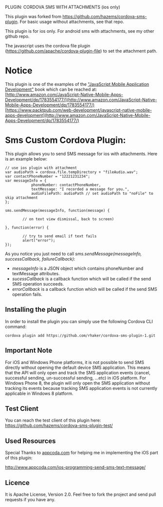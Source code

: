 PLUGIN: CORDOVA SMS WITH ATTACHMENTS (ios only)

This plugin was forked from https://github.com/hazems/cordova-sms-plugin. For basic usage without attachments, see that repo.

This plugin is for ios only. For android sms with attachments, see my other github repo.

The javascript uses the cordova file plugin (https://github.com/apache/cordova-plugin-file) to set the attachment path.

Notice
====================
This plugin is one of the examples of the ["JavaScript Mobile Application Development"](https://www.packtpub.com/web-development/javascript-native-mobile-apps-development) book which can be reached at: <br> 
[http://www.amazon.com/JavaScript-Native-Mobile-Apps-Development/dp/1783554177/](http://www.amazon.com/JavaScript-Native-Mobile-Apps-Development/dp/1783554177/) <br>
[https://www.packtpub.com/web-development/javascript-native-mobile-apps-development](http://www.amazon.com/JavaScript-Native-Mobile-Apps-Development/dp/1783554177/) 

Sms Custom Cordova Plugin:
====================
This plugin allows you to send SMS message for ios with attachments. Here is an example below:

	// use ios plugin with attachment					
	var audioPath = cordova.file.tempDirectory + "fileAudio.wav";					
	var contactPhoneNumber = "12221231234";
	var messageInfo = {
				phoneNumber: contactPhoneNumber,
				textMessage: "I recorded a message for you.",
				audioFilePath: audioPath // set audioPath to "noFile" to skip attachment
	};

	sms.sendMessage(messageInfo, function(message) {
						
			// on text view dismissal, back to screen)					
						
	}, function(error) {
						
			// try to send email if text fails
			alert("error");
	});
	
As you notice you just need to call *sms.sendMessage(messageInfo, successCallback, failureCallback)*:

 * *messageInfo* is a JSON object which contains phoneNumber and textMessage attributes.
 * *sucessCallback* is a callback function which will be called if the send SMS operation succeeds.
 * *errorCallback* is a callback function which will be called if the send SMS operation fails.

Installing the plugin
---
In order to install the plugin you can simply use the following Cordova CLI command: 
	
	cordova plugin add https://github.com/rhaker/cordova-sms-plugin-1.git

Important Note
---
For iOS and Windows Phone platforms, it is not possible to send SMS directly without opening the default device SMS application. This means that the API will only open and track the SMS application events (cancel, successful sending, un-successful sending, ...etc) in iOS platform. For Windows Phone 8, the plugin will only open the SMS application without tracking its events because tracking SMS application events is not currently applicable in Windows 8 platform.

Test Client
---
You can reach the test client of this plugin here:
 [https://github.com/hazems/cordova-sms-plugin-test/ ](https://github.com/hazems/cordova-sms-plugin-test/)

Used Resources
---
Special Thanks to [appcoda.com]() for helping me in implementing the iOS part of this plugin:

[http://www.appcoda.com/ios-programming-send-sms-text-message/ ](http://www.appcoda.com/ios-programming-send-sms-text-message/)

Licence
---
It is Apache License, Version 2.0. Feel free to fork the project and send pull requests if you have any.
 
